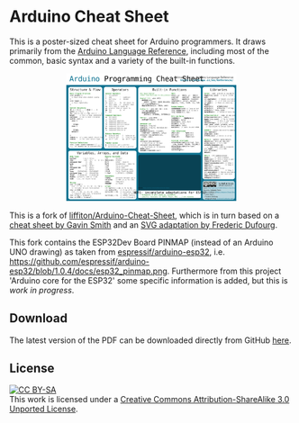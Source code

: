Arduino Cheat Sheet
===================

This is a poster-sized cheat sheet for Arduino programmers.  It draws primarily from the [Arduino Language Reference](http://arduino.cc/en/Reference/HomePage), including most of the common, basic syntax and a variety of the built-in functions.

<p align="center">
  <a href="https://github.com/4bht/Arduino-Cheat-Sheet/blob/master/Arduino%20Cheat%20Sheet.pdf?raw=true"><img src="Arduino%20Cheat%20Sheet.svg?raw=true&sanitize=1" width="60%" alt="Cheat Sheet"></a>
</p>


This is a fork of [liffiton/Arduino-Cheat-Sheet](https://github.com/liffiton/Arduino-Cheat-Sheet/), which 
is in turn based on a [cheat sheet by Gavin Smith](http://sites.google.com/site/mechatronicsguy/arduinocheatsheet) and an [SVG adaptation by Frederic Dufourg](http://arduino.cc/forum/index.php/topic,7012.msg56273.html#msg56273).

This fork contains the ESP32Dev Board PINMAP (instead of an Arduino UNO drawing) as taken from [espressif/arduino-esp32](https://github.com/espressif/arduino-esp32), i.e. <https://github.com/espressif/arduino-esp32/blob/1.0.4/docs/esp32_pinmap.png>. Furthermore from this project 'Arduino core for the ESP32' some specific information is added,
but this is *work in progress*.

Download
--------

The latest version of the PDF can be downloaded directly from GitHub [here](https://github.com/4bht/Arduino-Cheat-Sheet/blob/master/Arduino%20Cheat%20Sheet.pdf?raw=true).

License
-------
[![CC BY-SA](http://i.creativecommons.org/l/by-sa/3.0/88x31.png)](http://creativecommons.org/licenses/by-sa/3.0/)  
This work is licensed under a [Creative Commons Attribution-ShareAlike 3.0 Unported License](http://creativecommons.org/licenses/by-sa/3.0/).
